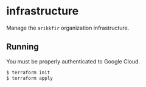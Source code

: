 # infrastructure

Manage the `arikkfir` organization infrastructure.

## Running

You must be properly authenticated to Google Cloud.

```bash
$ terraform init
$ terraform apply
```
